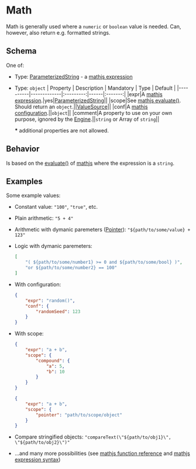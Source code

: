 # Math
Math is generally used where a `numeric` or `boolean` value is needed. Can, however, also return e.g. formatted strings.

## Schema
One of:
- Type: [ParameterizedString] - a [mathjs expression][mathjsexpr]

- Type: `object`
    | Property | Description | Mandatory | Type | Default |
    |----------|-------------|:---------:|------|:-------:|
    |expr|A [mathjs expression][mathjsexpr].|yes|[ParameterizedString]||
    |scope|See [mathjs evaluate()][eval]. Should return an `object`.||[ValueSource]||
    |conf|A [mathjs configuration][mathjsconf].||`object`||
    |comment|A property to use on your own purpose, ignored by the [Engine].||`string` or Array of `string`||

    **\*** additional properties are not allowed.

## Behavior
Is based on the [evaluate()][eval] of [mathjs] where the expression is a `string`.

## Examples
Some example values:
- Constant value: `"100"`, `"true"`, etc.
- Plain arithmetic: `"5 + 4"`
- Arithmetic with dymanic paremeters ([Pointer]): `"${path/to/some/value} + 123"`
- Logic with dymanic paremeters:  
    ```JSON
    [
        "( ${path/to/some/number1} >= 0 and ${path/to/some/bool} )",
        "or ${path/to/some/number2} == 100"
    ]
    ```
- With configuration:
    ```JSON
    {
        "expr": "random()",
        "conf": {
            "randomSeed": 123
        }
    }
    ```
- With scope:
    ```JSON
    {
        "expr": "a + b",
        "scope": {
            "compound": {
                "a": 5,
                "b": 10
            }
        }
    }
    ```
    ```JSON
    {
        "expr": "a + b",
        "scope": {
            "pointer": "path/to/scope/object"
        }
    }
    ```
- Compare stringified objects:
    `"compareText(\"${path/to/obj1}\", \"${path/to/obj2}\")"`

- ...and many more possibilities (see [mathjs function reference][mathjsfunc] and [mathjs expression syntax][mathjsexprsyntax])
    





[Pointer]: Pointer.md
[ValueSource]: ValueSource.md
[Engine]: ../Definitions.md#virtual-thing-engine-and-engine
[ParameterizedString]: ParameterizedString.md
[mathjs]: https://mathjs.org/
[eval]: https://mathjs.org/docs/reference/functions/evaluate.html
[mathjsfunc]: https://mathjs.org/docs/reference/functions.html
[mathjsexpr]: https://mathjs.org/docs/expressions/
[mathjsexprsyntax]: https://mathjs.org/docs/expressions/syntax.html
[mathjsconf]: https://mathjs.org/docs/core/configuration.html
[vtd]: ../Definitions.md#Virtual-Thing-Description